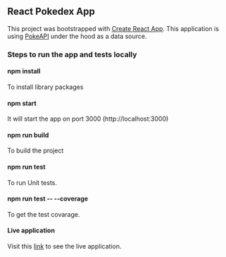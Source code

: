 ## React Pokedex App

This project was bootstrapped with [Create React App](https://github.com/facebook/create-react-app). This application is using [PokeAPI](https://pokeapi.co/) under the hood as a data source.

### Steps to run the app and tests locally

#### npm install
To install library packages

#### npm start
It will start the app on port 3000 (http://localhost:3000)

#### npm run build
To build the project

#### npm run test
To run Unit tests.

#### npm run test -- --coverage
To get the test covarage.

#### Live application
Visit this [link](https://akashseth31.github.io/react-pokedex/) to see the live application.